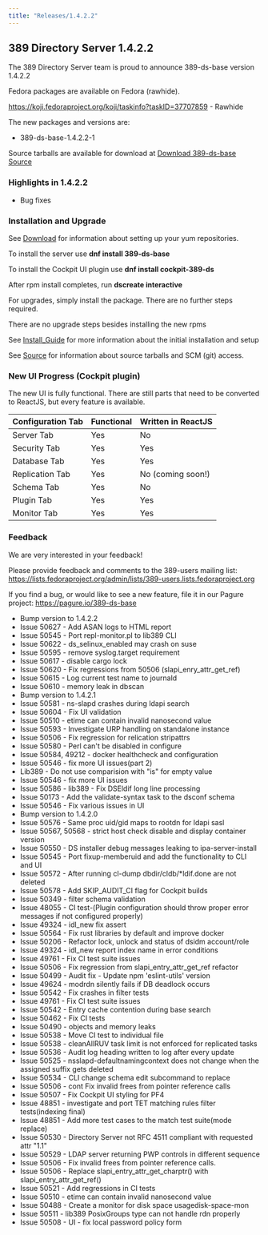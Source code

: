 ```yaml
---
title: "Releases/1.4.2.2"
---
```


389 Directory Server 1.4.2.2
-----------------------------

The 389 Directory Server team is proud to announce 389-ds-base version 1.4.2.2

Fedora packages are available on Fedora (rawhide).

<https://koji.fedoraproject.org/koji/taskinfo?taskID=37707859> - Rawhide


The new packages and versions are:

- 389-ds-base-1.4.2.2-1

Source tarballs are available for download at [Download 389-ds-base Source](https://releases.pagure.org/389-ds-base/389-ds-base-1.4.2.2.tar.bz2)

### Highlights in 1.4.2.2

- Bug fixes

### Installation and Upgrade 

See [Download](../download.html) for information about setting up your yum repositories.

To install the server use **dnf install 389-ds-base**

To install the Cockpit UI plugin use **dnf install cockpit-389-ds**

After rpm install completes, run **dscreate interactive**

For upgrades, simply install the package.  There are no further steps required.

There are no upgrade steps besides installing the new rpms 

See [Install\_Guide](../howto/howto-install-389.html) for more information about the initial installation and setup

See [Source](../development/source.html) for information about source tarballs and SCM (git) access.

### New UI Progress (Cockpit plugin)

The new UI is fully functional.  There are still parts that need to be converted to ReactJS, but every feature is available.

|Configuration Tab|Functional|Written in ReactJS |
|-----------------|----------|-------------------|
|Server Tab       |Yes       |No                 |
|Security Tab     |Yes       |Yes                |
|Database Tab     |Yes       |Yes                |
|Replication Tab  |Yes       |No (coming soon!)  |
|Schema Tab       |Yes       |No                 |
|Plugin Tab       |Yes       |Yes                |
|Monitor Tab      |Yes       |Yes                |


### Feedback

We are very interested in your feedback!

Please provide feedback and comments to the 389-users mailing list: <https://lists.fedoraproject.org/admin/lists/389-users.lists.fedoraproject.org>

If you find a bug, or would like to see a new feature, file it in our Pagure project: <https://pagure.io/389-ds-base>
- Bump version to 1.4.2.2
- Issue 50627 - Add ASAN logs to HTML report
- Issue 50545 - Port repl-monitor.pl to lib389 CLI
- Issue 50622 - ds_selinux_enabled may crash on suse
- Issue 50595 - remove syslog.target requirement
- Issue 50617 - disable cargo lock
- Issue 50620 - Fix regressions from 50506 (slapi_enry_attr_get_ref)
- Issue 50615 - Log current test name to journald
- Issue 50610 - memory leak in dbscan
- Bump version to 1.4.2.1
- Issue 50581 - ns-slapd crashes during ldapi search
- Issue 50604 - Fix UI validation
- Issue 50510 - etime can contain invalid nanosecond value
- Issue 50593 - Investigate URP handling on standalone instance
- Issue 50506 - Fix regression for relication stripattrs
- Issue 50580 - Perl can't be disabled in configure
- Issue 50584, 49212 - docker healthcheck and configuration
- Issue 50546 - fix more UI issues(part 2)
- Lib389 - Do not use comparision with "is" for empty value
- Issue 50546 - fix more UI issues
- Issue 50586 - lib389 - Fix DSEldif long line processing
- Issue 50173 - Add the validate-syntax task to the dsconf schema
- Issue 50546 - Fix various issues in UI
- Bump version to 1.4.2.0
- Issue 50576 - Same proc uid/gid maps to rootdn for ldapi sasl
- Issue 50567, 50568 - strict host check disable and display container version
- Issue 50550 - DS installer debug messages leaking to ipa-server-install
- Issue 50545 - Port fixup-memberuid and add the functionality to CLI and UI
- Issue 50572 - After running cl-dump dbdir/cldb/*ldif.done are not deleted
- Issue 50578 - Add SKIP_AUDIT_CI flag for Cockpit builds
- Issue 50349 - filter schema validation
- Issue 48055 - CI test-(Plugin configuration should throw proper error messages if not configured properly)
- Issue 49324 - idl_new fix assert
- Issue 50564 - Fix rust libraries by default and improve docker
- Issue 50206 - Refactor lock, unlock and status of dsidm account/role
- Issue 49324 - idl_new report index name in error conditions
- Issue 49761 - Fix CI test suite issues
- Issue 50506 - Fix regression from slapi_entry_attr_get_ref refactor
- Issue 50499 - Audit fix - Update npm 'eslint-utils' version
- Issue 49624 - modrdn silently fails if DB deadlock occurs
- Issue 50542 - Fix crashes in filter tests
- Issue 49761 - Fix CI test suite issues
- Issue 50542 - Entry cache contention during base search
- Issue 50462 - Fix CI tests
- Issue 50490 - objects and memory leaks
- Issue 50538 - Move CI test to individual file
- Issue 50538 - cleanAllRUV task limit is not enforced for replicated tasks
- Issue 50536 - Audit log heading written to log after every update
- Issue 50525 - nsslapd-defaultnamingcontext does not change when the assigned suffix gets deleted
- Issue 50534 - CLI change schema edit subcommand to replace
- Issue 50506 - cont Fix invalid frees from pointer reference calls
- Issue 50507 - Fix Cockpit UI styling for PF4
- Issue 48851 - investigate and port TET matching rules filter tests(indexing final)
- Issue 48851 - Add more test cases to the match test suite(mode replace)
- Issue 50530 - Directory Server not RFC 4511 compliant with requested attr "1.1"
- Issue 50529 - LDAP server returning PWP controls in different sequence
- Issue 50506 - Fix invalid frees from pointer reference calls.
- Issue 50506 - Replace slapi_entry_attr_get_charptr() with slapi_entry_attr_get_ref()
- Issue 50521 - Add regressions in CI tests
- Issue 50510 - etime can contain invalid nanosecond value
- Issue 50488 - Create a monitor for disk space usagedisk-space-mon
- Issue 50511 - lib389 PosixGroups type can not handle rdn properly
- Issue 50508 - UI - fix local password policy form



